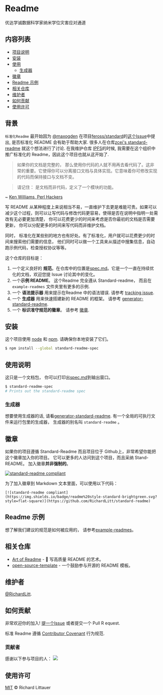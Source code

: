 # Readme


优达学诚数据科学家纳米学位灾害应对通道


## 内容列表

- [项目说明](#背景)
- [安装](#安装)
- [使用](#使用)
	- [生成器](#生成器)
- [徽章](#徽章)
- [Readme 示例](#Readme-示例)
- [相关仓库](#相关仓库)
- [维护者](#维护者)
- [如何贡献](#如何贡献)
- [使用许可](#使用许可)

## 背景

`标准化Readme` 最开始因为 [@maxogden](https://github.com/maxogden) 在项目[feross/standard](https://github.com/feross/standard)的[这个Issue](https://github.com/feross/standard/issues/141)中提出, 是否标准化 README 会有助于帮助大家. 很多人在仓库[zcei's standard-readme](https://github.com/zcei/standard-readme/issues/1) 就这个想法进行了讨论. 在我维护仓库 [IPFS](https://github.com/ipfs)的时候, 我需要在这个组织中推广标准化的 Readme，因此这个项目也就从这开始了.

> 如果你的文档是完整的， 那么使用你代码的人就不用再去看代码了。这非常的重要。它使得你可以分离接口文档与具体实现。它意味着你可修改实现的代码而保持接口与文档不变。

> 请记住： 是文档而非代码，定义了一个模块的功能。

~ [Ken Williams, Perl Hackers](http://mathforum.org/ken/perl_modules.html#document)

写 README 从某种程度上来说相当不易，一直维护下去更是难能可贵。如果可以减少这个过程，则可以让写代码与修改代码更容易，使得是否在说明中指明一处需改有无必要更加清楚， 你可以花费更少的时间来考虑是否你最初的文档是否需要更新， 你可以分配更多的时间来写代码而非维护文档。

同时， 标准化在某些别的地方也有好处。有了标准化，用户就可以花费更少的时间来搜索他们需要的信息， 他们同时可以做一个工具来从描述中搜集信息，自动跑示例代码，检查授权协议等等。

这个仓库的目标是：


1. 一个定义良好的 **规范**。在仓库中的位置是[spec.md](spec.md)。它是一个一直在持续优化的文档，欢迎您提 Issue 讨论其中的变化。
2. 一个**示例 README**。 这个Readme 完全遵从 Standard-readme， 而且在 `example-readmes` 文件夹里有更多的示例.
3. 一个 **语法提示器** 用来提示在Readme 中的语法错误. 请参考 [tracking issue](https://github.com/RichardLitt/standard-readme/issues/5).
4. 一个 **生成器** 用来快速搭建新的 README 的框架。 请参考 [generator-standard-readme](https://github.com/RichardLitt/generator-standard-readme).
5. 一个 **标识准守规范的徽章**。 请参考 [徽章](#徽章).

## 安装

这个项目使用 [node](http://nodejs.org) 和 [npm](https://npmjs.com). 请确保你本地安装了它们。
```sh
$ npm install --global standard-readme-spec
```

## 使用说明

这只是一个文档包， 你可以打印出[spec.md](spec.md)到输出窗口。

```sh
$ standard-readme-spec
# Prints out the standard-readme spec
```

### 生成器


想要使用生成器的话, 请看[generator-standard-readme](https://github.com/RichardLitt/generator-standard-readme). 
有一个全局的可执行文件来运行包里的生成器， 生成器的别名叫 `standard-readme` 。

## 徽章
如果你的项目遵循 Standard-Readme 而且项目位于 Github上，非常希望你能把这个徽章加入你的项目。 它可以更多的人访问到这个项目，而且采纳 Stand-README。 加入徽章**并非强制的**。 

[![standard-readme compliant](https://img.shields.io/badge/readme%20style-standard-brightgreen.svg?style=flat-square)](https://github.com/RichardLitt/standard-readme)

为了加入徽章到 Markdown 文本里面，可以使用以下代码：

```
[![standard-readme compliant](https://img.shields.io/badge/readme%20style-standard-brightgreen.svg?style=flat-square)](https://github.com/RichardLitt/standard-readme)
```

## Readme 示例

想了解我们建议的规范是如何被应用的， 请参考[example-readmes](example-readmes/)。

## 相关仓库

- [Art of Readme](https://github.com/noffle/art-of-readme) - 💌 写高质量 README 的艺术。
- [open-source-template](https://github.com/davidbgk/open-source-template/) - 一个鼓励参与开源的 README 模板。

## 维护者

[@RichardLitt](https://github.com/RichardLitt).

## 如何贡献

非常欢迎你的加入! [提一个Issue](https://github.com/RichardLitt/standard-readme/issues/new) 或者提交一个 Pull R equest.


标准 Readme 遵循 [Contributor Covenant](http://contributor-covenant.org/version/1/3/0/) 行为规范.

### 贡献者

感谢以下参与项目的人：
<a href="graphs/contributors"><img src="https://opencollective.com/standard-readme/contributors.svg?width=890&button=false" /></a>


## 使用许可

[MIT](LICENSE) © Richard Littauer
